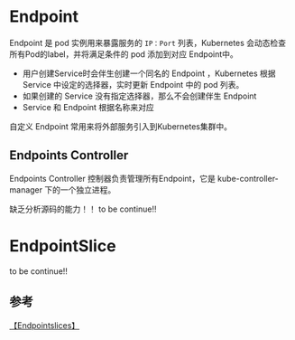 # Endpoint

Endpoint 是 pod 实例用来暴露服务的 ```IP：Port``` 列表，Kubernetes 会动态检查所有Pod的label，并将满足条件的 pod 添加到对应 Endpoint中。

- 用户创建Service时会伴生创建一个同名的 Endpoint ，Kubernetes 根据 Service 中设定的选择器，实时更新 Endpoint 中的 pod 列表。
- 如果创建的 Service 没有指定选择器，那么不会创建伴生 Endpoint
- Service 和 Endpoint 根据名称来对应

自定义 Endpoint 常用来将外部服务引入到Kubernetes集群中。

## Endpoints Controller

Endpoints Controller 控制器负责管理所有Endpoint，它是 kube-controller-manager 下的一个独立进程。


缺乏分析源码的能力！！ to be continue!!

# EndpointSlice

to be continue!!

## 参考
[【Endpointslices】](https://kubernetes.io/zh/docs/tasks/administer-cluster/enabling-endpointslices/)